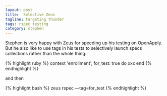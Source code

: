 ```yaml
---
layout: post
title:  Selective Zeus
tagline: targeting thunder
tags: rspec testing
category: stephen
---
```

Stephen is very happy with Zeus for speeding up his testing on OpenApply. But he also like to use tags in his tests to selectively launch specs collections rather than the whole thing:

{% highlight ruby %}
  context 'enrollment', for_test: true do
    xxx
  end
{% endhighlight %}

and then

{% highlight bash %}
  zeus rspec —tag=for_test
{% endhighlight %}
